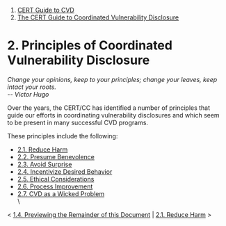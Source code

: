 



1.  [CERT Guide to CVD](index.md)
2.  [The CERT Guide to Coordinated Vulnerability
    Disclosure](The-CERT-Guide-to-Coordinated-Vulnerability-Disclosure_47677443.md)


# 2. Principles of Coordinated Vulnerability Disclosure 








*Change your opinions, keep to your principles; change your leaves, keep
intact your roots.*\
*--* *Victor Hugo*

Over the years, the CERT/CC has identified a number of principles that
guide our efforts in coordinating vulnerability disclosures and which
seem to be present in many successful CVD programs.

These principles include the following:

-   [2.1. Reduce Harm](2.1.-Reduce-Harm_47677451.md)
-   [2.2. Presume Benevolence](2.2.-Presume-Benevolence_47677452.md)
-   [2.3. Avoid Surprise](2.3.-Avoid-Surprise_47677453.md)
-   [2.4. Incentivize Desired
    Behavior](2.4.-Incentivize-Desired-Behavior_47677454.md)
-   [2.5. Ethical
    Considerations](2.5.-Ethical-Considerations_47677455.md)
-   [2.6. Process Improvement](2.6.-Process-Improvement_47677456.md)
-   [2.7. CVD as a Wicked
    Problem](2.7.-CVD-as-a-Wicked-Problem_47677457.md)\
    \



\< [1.4. Previewing the Remainder of this
Document](1.4.-Previewing-the-Remainder-of-this-Document_47677449.md)
\| [2.1. Reduce Harm](2.1.-Reduce-Harm_47677451.md) \>














